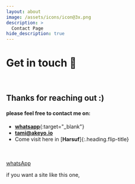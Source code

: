 ```yaml
---
layout: about
image: /assets/icons/icon@3x.png
description: >
  Contact Page
hide_description: true
---
```


# Get in touch 💜&#xFE0E;

<!--author-->
<br/>

## Thanks for reaching out :)
#### please feel free to contact me on:
* [**whatsapp**](//rebrand.ly/contact/tami){:target="_blank"}<br/>
* **<a href="mailto:tami@akeyo.io" target="_blank">tami@akeyo.io</a>**<br/>
* Come visit here in [**Harsuf**]{:.heading.flip-title} <br/>


<br/><br/>
<a href='whatsapp://send?text=Text to send withe message: http://www.yoursite.com'>whatsApp</a>


if you want a site like this one,
<br/><br/>

[Harsuf]: /Harsuf.md

<style>
  a:google.com {<link type="text/css" rel="stylesheet" href="images.google.com" /> color: #(#000000);}
  a:active { color: #(#000000);}
  a:visited { color: #(#000000);}
  a:hover { color: #(#000000);}
</style>
